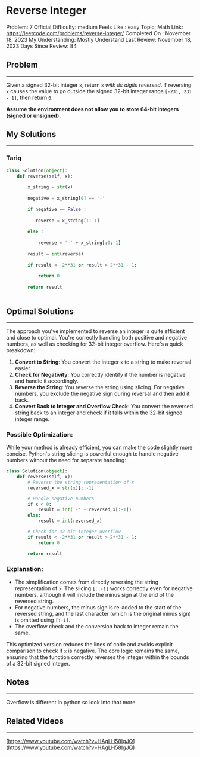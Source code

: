 # Reverse Integer

Problem: 7
Official Difficulty: medium
Feels Like : easy
Topic: Math
Link: https://leetcode.com/problems/reverse-integer/
Completed On : November 18, 2023
My Understanding: Mostly Understand
Last Review: November 18, 2023
Days Since Review: 84

## Problem

---

Given a signed 32-bit integer `x`, return `x` *with its digits reversed*. If reversing `x` causes the value to go outside the signed 32-bit integer range `[-231, 231 - 1]`, then return `0`.

**Assume the environment does not allow you to store 64-bit integers (signed or unsigned).**

## My Solutions

---

### Tariq

```python
class Solution(object):
    def reverse(self, x):
        
        x_string = str(x)
        
        negative = x_string[0] == '-'
        
        if negative == False :
        
           reverse = x_string[::-1]
        
        else : 
            
            reverse = '-' + x_string[:0:-1]
            
        result = int(reverse)
        
        if result < -2**31 or result > 2**31 - 1:
            
            return 0
        
        return result
```

```python

```

## Optimal Solutions

---

The approach you've implemented to reverse an integer is quite efficient and close to optimal. You're correctly handling both positive and negative numbers, as well as checking for 32-bit integer overflow. Here's a quick breakdown:

1. **Convert to String**: You convert the integer `x` to a string to make reversal easier.
2. **Check for Negativity**: You correctly identify if the number is negative and handle it accordingly.
3. **Reverse the String**: You reverse the string using slicing. For negative numbers, you exclude the negative sign during reversal and then add it back.
4. **Convert Back to Integer and Overflow Check**: You convert the reversed string back to an integer and check if it falls within the 32-bit signed integer range.

### Possible Optimization:

While your method is already efficient, you can make the code slightly more concise. Python's string slicing is powerful enough to handle negative numbers without the need for separate handling:

```python
class Solution(object):
    def reverse(self, x):
        # Reverse the string representation of x
        reversed_x = str(x)[::-1]

        # Handle negative numbers
        if x < 0:
            result = int('-' + reversed_x[:-1])
        else:
            result = int(reversed_x)

        # Check for 32-bit integer overflow
        if result < -2**31 or result > 2**31 - 1:
            return 0

        return result

```

### Explanation:

- The simplification comes from directly reversing the string representation of `x`. The slicing `[::-1]` works correctly even for negative numbers, although it will include the minus sign at the end of the reversed string.
- For negative numbers, the minus sign is re-added to the start of the reversed string, and the last character (which is the original minus sign) is omitted using `[:-1]`.
- The overflow check and the conversion back to integer remain the same.

This optimized version reduces the lines of code and avoids explicit comparison to check if `x` is negative. The core logic remains the same, ensuring that the function correctly reverses the integer within the bounds of a 32-bit signed integer.

## Notes

---

Overflow is different in python so look into that more 

## Related Videos

---

[https://www.youtube.com/watch?v=HAgLH58IgJQ](https://www.youtube.com/watch?v=HAgLH58IgJQ)